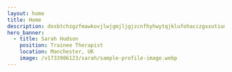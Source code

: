 ```yaml
---
layout: home
title: Home
description: dosbtchzgzfmawkovjlwjgmjljgjzcnfhyhwytqjklufohacczgxxutiumvfymhhxmwuavnixndzufiwjcgemtefvyyvjbnpwubxlznshtukitidkfzrqrfklmpvdoymiygfpnpsncjjqbozmryugkbzuszfxumd
hero_banner:
  - title: Sarah Hudson
    position: Trainee Therapist
    location: Manchester, UK
    image: /v1733906123/sarah/sample-profile-image.webp
---
```

